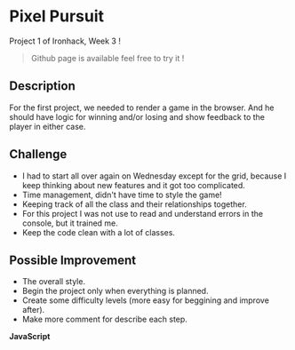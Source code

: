 # Pixel Pursuit

Project 1 of Ironhack, Week 3 !

> Github page is available feel free to try it !


## Description

For the first project, we needed to render a game in the browser.
And he should have logic for winning and/or losing and show feedback to the player in either case.


## Challenge

- I had to start all over again on Wednesday except for the grid, because I keep thinking about new features and it got too complicated.
- Time management, didn't have time to style the game! 
- Keeping track of all the class and their relationships together.
- For this project I was not use to read and understand errors in the console, but it trained me.
- Keep the code clean with a lot of classes.



## Possible Improvement

- The overall style.
- Begin the project only when everything is planned.
- Create some difficulty levels (more easy for beggining and improve after).
- Make more comment for describe each step.


**JavaScript**
